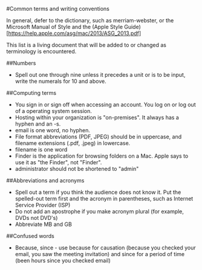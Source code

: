 #Common terms and writing conventions

In general, defer to the dictionary, such as merriam-webster, or the Microsoft Manual of Style and the (Apple Style Guide)[https://help.apple.com/asg/mac/2013/ASG_2013.pdf]

This list is a living document that will be added to or changed as terminology is encountered.

##Numbers
- Spell out one through nine unless it precedes a unit or is to be input, write the numerals for 10 and above.

##Computing terms
- You sign in or sign off when accessing an account. You log on or log out of a operating system session.
- Hosting within your organization is "on-premises". It always has a hyphen and an -s.
- email is one word, no hyphen.
- File format abbreviations (PDF, JPEG) should be in uppercase, and filename extensions (.pdf, .jpeg) in lowercase.
- filename is one word
- Finder is the application for browsing folders on a Mac. Apple says to use it as "the Finder", not "Finder".
- administrator should not be shortened to "admin"

##Abbreviations and acronyms
- Spell out a term if you think the audience does not know it. Put the spelled-out term first and the acronym in parentheses, such as Internet Service Provider (ISP)
- Do not add an apostrophe if you make acronym plural (for example, DVDs not DVD's)
- Abbreviate MB and GB

##Confused words
- Because, since - use because for causation (because you checked your email, you saw the meeting invitation) and since for a period of time (been hours since you checked email)

